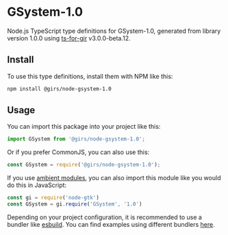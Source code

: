 
# GSystem-1.0

Node.js TypeScript type definitions for GSystem-1.0, generated from library version 1.0.0 using [ts-for-gir](https://github.com/gjsify/ts-for-gjs) v3.0.0-beta.12.

## Install

To use this type definitions, install them with NPM like this:
```bash
npm install @girs/node-gsystem-1.0
```

## Usage

You can import this package into your project like this:
```ts
import GSystem from '@girs/node-gsystem-1.0';
```

Or if you prefer CommonJS, you can also use this:
```ts
const GSystem = require('@girs/node-gsystem-1.0');
```

If you use [ambient modules](https://github.com/gjsify/ts-for-gir/tree/main/packages/cli#ambient-modules), you can also import this module like you would do this in JavaScript:

```ts
const gi = require('node-gtk')
const GSystem = gi.require('GSystem', '1.0')
```

Depending on your project configuration, it is recommended to use a bundler like [esbuild](https://esbuild.github.io/). You can find examples using different bundlers [here](https://github.com/gjsify/ts-for-gir/tree/main/examples).